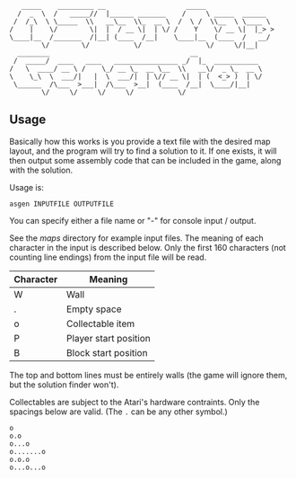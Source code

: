 ```
   _____    _________ __                    _____                 
  /  _  \  /   _____//  |______ _______    /     \ _____  ______  
 /  /_\  \ \_____  \\   __\__  \\_  __ \  /  \ /  \\__  \ \____ \ 
/    |    \/        \|  |  / __ \|  | \/ /    Y    \/ __ \|  |_> >
\____|__  /_______  /|__| (____  /__|    \____|__  (____  /   __/ 
        \/        \/           \/                \/     \/|__|    
  ________                                   __                
 /  _____/  ____   ____   ________________ _/  |_  ___________ 
/   \  ____/ __ \ /    \_/ __ \_  __ \__  \\   __\/  _ \_  __ \
\    \_\  \  ___/|   |  \  ___/|  | \// __ \|  | (  <_> )  | \/
 \______  /\___  >___|  /\___  >__|  (____  /__|  \____/|__|   
        \/     \/     \/     \/           \/                   
```

## Usage
Basically how this works is you provide a text file with the desired
map layout, and the program will try to find a solution to it. If
one exists, it will then output some assembly code that can be included
in the game, along with the solution.

Usage is:
```
asgen INPUTFILE OUTPUTFILE
```

You can specify either a file name or "-" for console input / output.

See the *maps* directory for example input files. The meaning of each
character in the input is described below. Only the first 160
characters (not counting line endings) from the input file will be read.

Character | Meaning
--------- | -------
W|Wall
.|Empty space
o|Collectable item
P|Player start position
B|Block start position

The top and bottom lines must be entirely walls (the game will ignore
them, but the solution finder won't).

Collectables are subject to the Atari's hardware contraints. Only
the spacings below are valid.  (The `.` can be any other symbol.)
```
o
o.o
o...o
o.......o
o.o.o
o...o...o
```
